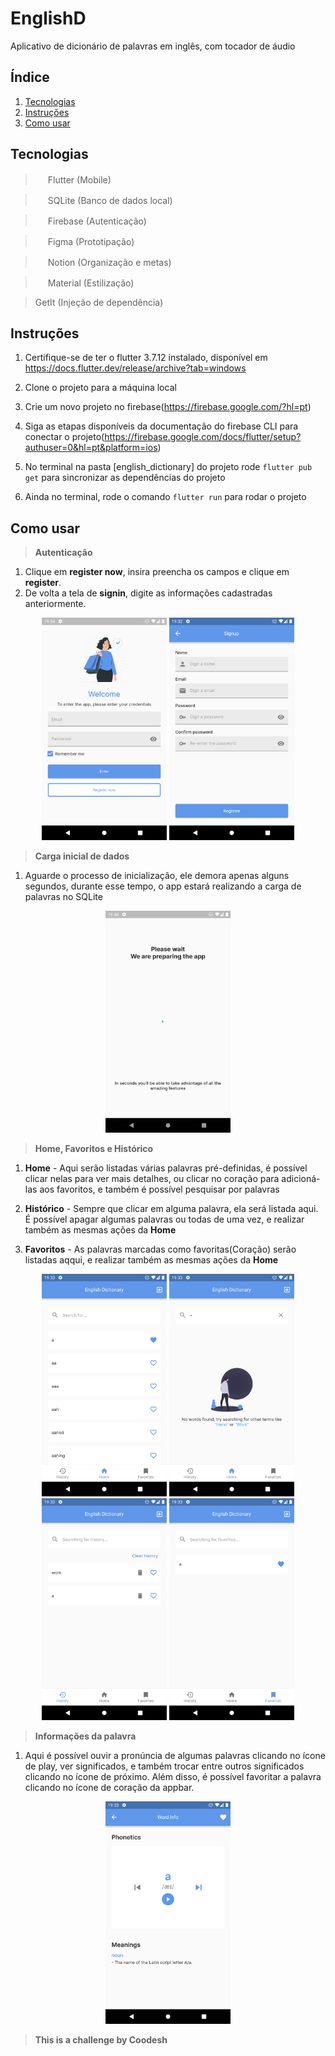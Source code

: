 # EnglishD

Aplicativo de dicionário de palavras em inglês, com tocador de áudio

## Índice

1. [Tecnologias](#tecnologias)
2. [Instruções](#instruções-para-rodar)
2. [Como usar](#como-usar)

## Tecnologias
> <img src="https://cdn.jsdelivr.net/gh/devicons/devicon/icons/flutter/flutter-original.svg" width="16" height="16"/> Flutter (Mobile)

> <img src="https://cdn.jsdelivr.net/gh/devicons/devicon/icons/sqlite/sqlite-original.svg" width="16" height="16"/> SQLite (Banco de dados local)

> <img src="https://cdn.jsdelivr.net/gh/devicons/devicon/icons/firebase/firebase-plain.svg" width="16" height="16"/> Firebase (Autenticação)

> <img src="https://cdn.jsdelivr.net/gh/devicons/devicon/icons/figma/figma-original.svg" width="16" height="16"/> Figma (Prototipação)

> <img src="https://cdn.iconscout.com/icon/free/png-256/free-notion-2296040-1911999.png?f=webp" width="16" height="16"/> Notion (Organização e metas)

> <img src="https://upload.wikimedia.org/wikipedia/commons/thumb/c/c7/Google_Material_Design_Logo.svg/1024px-Google_Material_Design_Logo.svg.png" width="16" height="16"/> Material (Estilização)

> GetIt (Injeção de dependência)

## Instruções
1. Certifique-se de ter o flutter 3.7.12 instalado, disponível em https://docs.flutter.dev/release/archive?tab=windows

2. Clone o projeto para a máquina local

3. Crie um novo projeto no firebase(https://firebase.google.com/?hl=pt)

4. Siga as etapas disponíveis da documentação do firebase CLI para conectar o projeto(https://firebase.google.com/docs/flutter/setup?authuser=0&hl=pt&platform=ios)

5. No terminal na pasta [english_dictionary] do projeto rode `flutter pub get` para sincronizar as dependências do projeto

6. Ainda no terminal, rode o comando `flutter run` para rodar o projeto

## Como usar
> **Autenticação**

1. Clique em __register now__, insira preencha os campos e clique em __register__.
2. De volta a tela de __signin__, digite as informações cadastradas anteriormente.

<p align="center">
    <img src="english_dictionary/screenshots/1.png" width="200"/>
    <img src="english_dictionary/screenshots/2.png" width="200"/>
</p>

> **Carga inicial de dados**
1. Aguarde o processo de inicialização, ele demora apenas alguns segundos, durante esse tempo, o app estará realizando a carga de palavras no SQLite

<p align="center">
    <img src="english_dictionary/screenshots/8.png" width="200"/>
</p>

> **Home, Favoritos e Histórico**
1. __Home__ - Aqui serão listadas várias palavras pré-definidas, é possível clicar nelas para ver mais detalhes, ou clicar no coração para adicioná-las aos favoritos, e também é possível pesquisar por palavras

2. __Histórico__ - Sempre que clicar em alguma palavra, ela será listada aqui. É possível apagar algumas palavras ou todas de uma vez, e realizar também as mesmas ações da __Home__

3. __Favoritos__ - As palavras marcadas como favoritas(Coração) serão listadas aqqui, e realizar também as mesmas ações da __Home__

<p align="center">
    <img src="english_dictionary/screenshots/3.png" width="200"/>
    <img src="english_dictionary/screenshots/4.png" width="200"/>
    <img src="english_dictionary/screenshots/5.png" width="200"/>
    <img src="english_dictionary/screenshots/6.png" width="200"/>
</p>

> **Informações da palavra**
1. Aqui é possível ouvir a pronúncia de algumas palavras clicando no ícone de play, ver significados, e também trocar entre outros significados clicando no ícone de próximo. Além disso, é possível favoritar a palavra clicando no ícone de coração da appbar.

<p align="center">
    <img src="english_dictionary/screenshots/7.png" width="200"/>
</p>

> __This is a challenge by Coodesh__